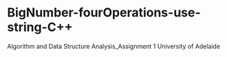 # BigNumber-fourOperations-use-string-C++
Algorithm and Data Structure Analysis_Assignment 1
University of Adelaide
